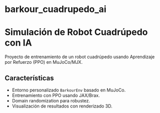# barkour_cuadrupedo_ai
# Simulación de Robot Cuadrúpedo con IA

Proyecto de entrenamiento de un robot cuadrúpedo usando Aprendizaje por Refuerzo (PPO) en MuJoCo/MJX.

## Características
- Entorno personalizado `BarkourEnv` basado en MuJoCo.
- Entrenamiento con PPO usando JAX/Brax.
- Domain randomization para robustez.
- Visualización de resultados con renderizado 3D.
